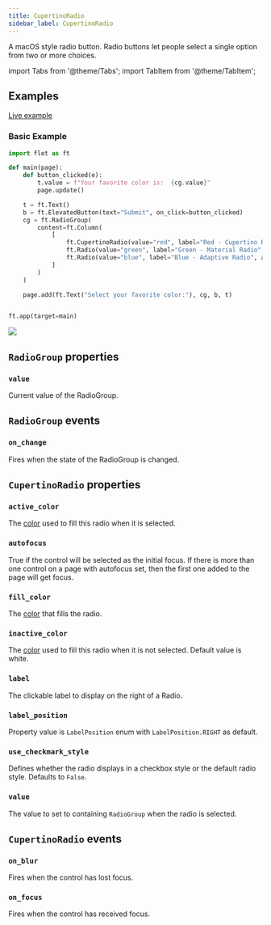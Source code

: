```yaml
---
title: CupertinoRadio
sidebar_label: CupertinoRadio
---
```


A macOS style radio button. Radio buttons let people select a single option from two or more choices.

import Tabs from '@theme/Tabs';
import TabItem from '@theme/TabItem';

## Examples

[Live example](https://flet-controls-gallery.fly.dev/input/cupertinoradio)

### Basic Example

<Tabs groupId="language">
  <TabItem value="python" label="Python" default>

```python
import flet as ft

def main(page):
    def button_clicked(e):
        t.value = f"Your favorite color is:  {cg.value}"
        page.update()

    t = ft.Text()
    b = ft.ElevatedButton(text="Submit", on_click=button_clicked)
    cg = ft.RadioGroup(
        content=ft.Column(
            [
                ft.CupertinoRadio(value="red", label="Red - Cupertino Radio", active_color=ft.colors.RED, inactive_color=ft.colors.RED),
                ft.Radio(value="green", label="Green - Material Radio", fill_color=ft.colors.GREEN),
                ft.Radio(value="blue", label="Blue - Adaptive Radio", adaptive=True, active_color=ft.colors.BLUE),
            ]
        )
    )

    page.add(ft.Text("Select your favorite color:"), cg, b, t)


ft.app(target=main)
```
  </TabItem>
</Tabs>

<img src="/img/docs/controls/cupertinoradio/cupertino-radio-basic.png" className="screenshot-30"/>

## `RadioGroup` properties

### `value`

Current value of the RadioGroup.

## `RadioGroup` events

### `on_change`

Fires when the state of the RadioGroup is changed.

## `CupertinoRadio` properties

### `active_color`

The [color](/docs/reference/colors) used to fill this radio when it is selected.

### `autofocus`

True if the control will be selected as the initial focus. If there is more than one control on a page with autofocus set, then the first one added to the page will get focus.

### `fill_color`

The [color](/docs/reference/colors) that fills the radio.

### `inactive_color`

The [color](/docs/reference/colors) used to fill this radio when it is not selected. Default value is white.

### `label`

The clickable label to display on the right of a Radio.

### `label_position`

Property value is `LabelPosition` enum with `LabelPosition.RIGHT` as default.

### `use_checkmark_style`

Defines whether the radio displays in a checkbox style or the default radio style. Defaults to `False`.

### `value`

The value to set to containing `RadioGroup` when the radio is selected.

## `CupertinoRadio` events

### `on_blur`

Fires when the control has lost focus.

### `on_focus`

Fires when the control has received focus.